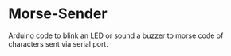 # Morse-Sender
Arduino code to blink an LED or sound a buzzer to morse code of characters sent via serial port.
